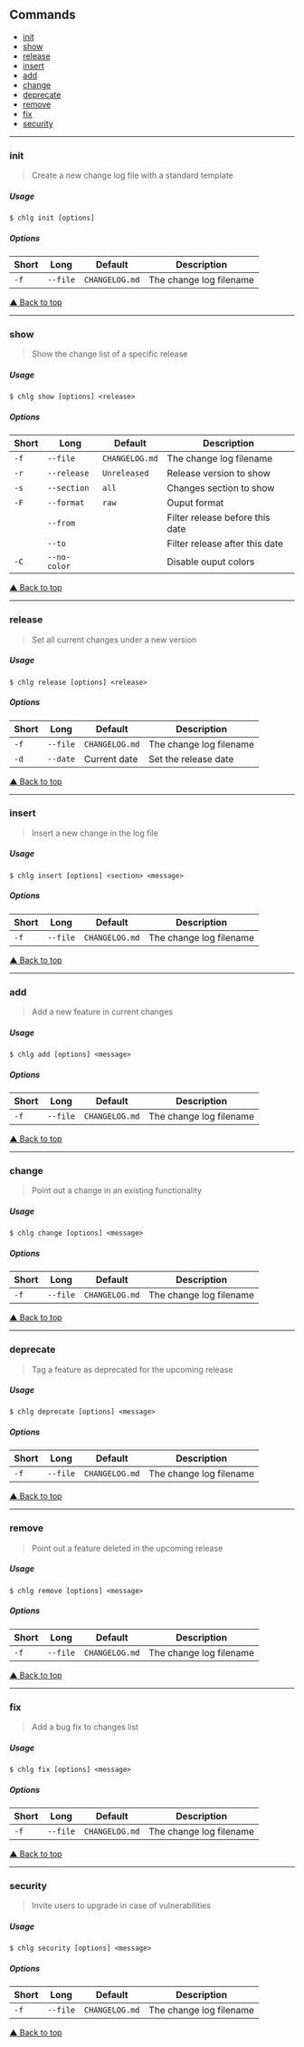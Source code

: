 ## Commands

* [init](#init)
* [show](#show)
* [release](#release)
* [insert](#insert)
* [add](#add)
* [change](#change)
* [deprecate](#deprecate)
* [remove](#remove)
* [fix](#fix)
* [security](#security)

---

### init

> Create a new change log file with a standard template

##### Usage

```
$ chlg init [options]
```

##### Options

| Short | Long     | Default        | Description             |
| ----- | -------- | -------------- | ----------------------- |
| `-f`  | `--file` | `CHANGELOG.md` | The change log filename |

[▲ Back to top](#commands)

---

### show

> Show the change list of a specific release

##### Usage

```
$ chlg show [options] <release>
```

##### Options

| Short | Long         | Default        | Description                     |
| ----- | ------------ | -------------- | ------------------------------- |
| `-f`  | `--file`     | `CHANGELOG.md` | The change log filename         |
| `-r`  | `--release`  | `Unreleased`   | Release version to show         |
| `-s`  | `--section`  | `all`          | Changes section to show         |
| `-F`  | `--format`   | `raw`          | Ouput format                    |
|       | `--from`     |                | Filter release before this date |
|       | `--to`       |                | Filter release after this date  |
| `-C`  | `--no-color` |                | Disable ouput colors            |

[▲ Back to top](#commands)

---

### release

> Set all current changes under a new version

##### Usage

```
$ chlg release [options] <release>
```

##### Options

| Short | Long     | Default        | Description             |
| ----- | -------- | -------------- | ----------------------- |
| `-f`  | `--file` | `CHANGELOG.md` | The change log filename |
| `-d`  | `--date` | Current date   | Set the release date    |

[▲ Back to top](#commands)

---

### insert

> Insert a new change in the log file

##### Usage

```
$ chlg insert [options] <section> <message>
```

##### Options

| Short | Long     | Default        | Description             |
| ----- | -------- | -------------- | ----------------------- |
| `-f`  | `--file` | `CHANGELOG.md` | The change log filename |

[▲ Back to top](#commands)

---

### add

> Add a new feature in current changes

##### Usage

```
$ chlg add [options] <message>
```

##### Options

| Short | Long     | Default        | Description             |
| ----- | -------- | -------------- | ----------------------- |
| `-f`  | `--file` | `CHANGELOG.md` | The change log filename |

[▲ Back to top](#commands)

---

### change

> Point out a change in an existing functionality

##### Usage

```
$ chlg change [options] <message>
```

##### Options

| Short | Long     | Default        | Description             |
| ----- | -------- | -------------- | ----------------------- |
| `-f`  | `--file` | `CHANGELOG.md` | The change log filename |

[▲ Back to top](#commands)

---

### deprecate

> Tag a feature as deprecated for the upcoming release

##### Usage

```
$ chlg deprecate [options] <message>
```

##### Options

| Short | Long     | Default        | Description             |
| ----- | -------- | -------------- | ----------------------- |
| `-f`  | `--file` | `CHANGELOG.md` | The change log filename |

[▲ Back to top](#commands)

---

### remove

> Point out a feature deleted in the upcoming release

##### Usage

```
$ chlg remove [options] <message>
```

##### Options

| Short | Long     | Default        | Description             |
| ----- | -------- | -------------- | ----------------------- |
| `-f`  | `--file` | `CHANGELOG.md` | The change log filename |

[▲ Back to top](#commands)

---

### fix

> Add a bug fix to changes list

##### Usage

```
$ chlg fix [options] <message>
```

##### Options

| Short | Long     | Default        | Description             |
| ----- | -------- | -------------- | ----------------------- |
| `-f`  | `--file` | `CHANGELOG.md` | The change log filename |

[▲ Back to top](#commands)

---

### security

> Invite users to upgrade in case of vulnerabilities

##### Usage

```
$ chlg security [options] <message>
```

##### Options

| Short | Long     | Default        | Description             |
| ----- | -------- | -------------- | ----------------------- |
| `-f`  | `--file` | `CHANGELOG.md` | The change log filename |

[▲ Back to top](#commands)
